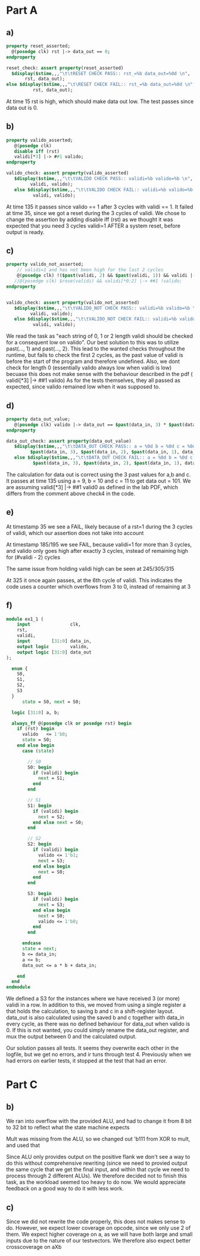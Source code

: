 # Part A

## a)
```SystemVerilog
property reset_asserted;
  @(posedge clk) rst |-> data_out == 0; 
endproperty

reset_check: assert property(reset_asserted)
  $display($stime,,,"\t\tRESET CHECK PASS:: rst_=%b data_out=%0d \n",
	   rst, data_out);
else $display($stime,,,"\t\RESET CHECK FAIL:: rst_=%b data_out=%0d \n",
	      rst, data_out);
```
At time 15 rst is high, which should make data out low. The test passes since data out is 0. 

## b) 

```SystemVerilog
property valido_asserted;
   @(posedge clk) 
   disable iff (rst) 
   validi[*3] |-> ##1 valido;
endproperty

valido_check: assert property(valido_asserted)
   $display($stime,,,"\t\tVALIDO CHECK PASS:: validi=%b valido=%b \n",
         validi, valido);
   else $display($stime,,,"\t\tVALIDO CHECK FAIL:: validi=%b valido=%b \n",
          validi, valido);
```

At time 135 it passes since valido == 1 after 3 cycles with validi == 1. It failed at time 35, since we got a reset during the 3 cycles of validi. We chose to change the assertion by adding disable iff (rst) as we thought it was expected that you need 3 cycles validi=1 AFTER a system reset, before output is ready.

## c) 

```SystemVerilog
property valido_not_asserted;
    // validi=1 and has not been high for the last 2 cycles
    @(posedge clk) !($past(validi, 2) && $past(validi, 1)) && validi |-> ##1 !valido
   //@(posedge clk) $rose(validi) && validi[*0:2] |-> ##1 !valido;
endproperty


valido_check: assert property(valido_not_asserted)
   $display($stime,,,"\t\tVALIDO_NOT CHECK PASS:: validi=%b valido=%b \n",
         validi, valido);
   else $display($stime,,,"\t\tVALIDO_NOT CHECK FAIL:: validi=%b valido=%b \n",
          validi, valido);
```
We read the task as "each string of 0, 1 or 2 length validi should be checked for a consequent low on valido". Our best solution to this was to utilize past(..., 1) and past(..., 2). This lead to the wanted checks throughout the runtime, but fails to check the first 2 cycles, as the past value of validi is before the start of the program and therefore undefined. Also, we dont check for length 0 (essentially valido always low when validi is low) becuase this does not make sense with the behaviour described in the pdf ( validi[*3] |-> ##1 valido) As for the tests themselves, they all passed as expected, since valido remained low when it was supposed to.


## d) 

```SystemVerilog
property data_out_value;
   @(posedge clk) valido |-> data_out == $past(data_in, 3) * $past(data_in, 2) + $past(data_in, 1);
endproperty

data_out_check: assert property(data_out_value)
   $display($stime,,,"\t\tDATA_OUT CHECK PASS:: a = %0d b = %0d c = %0d data_out=%0d \n",
         $past(data_in, 3), $past(data_in, 2), $past(data_in, 1), data_out);
   else $display($stime,,,"\t\tDATA_OUT CHECK FAIL:: a = %0d b = %0d c = %0d data_out=%0d \n",
          $past(data_in, 3), $past(data_in, 2), $past(data_in, 1), data_out);
```

The calculation for data out is correct using the 3 past values for a,b and c. It passes at time 135 using a = 9, b = 10 and c = 11 to get data out = 101. We are assuming validi[*3] |-> ##1 valid0 as defined in the lab PDF, which differs from the comment above check4 in the code.

## e) 

At timestamp 35 we see a FAIL, likely because of a rst=1 during the 3 cycles of validi, which our assertion does not take into account

At timestamp 185/195 we see FAIL, because validi=1 for more than 3 cycles, and valido only goes high after exactly 3 cycles, instead of remaining high for (#validi - 2) cycles

The same issue from holding validi high can be seen at 245/305/315

At 325 it once again passes, at the 6th cycle of validi. This indicates the code uses a counter which overflows from 3 to 0, instead of remaining at 3

## f) 

```SystemVerilog
module ex1_1 (
    input               clk,
    rst,
    validi,
    input        [31:0] data_in,
    output logic        valido,
    output logic [31:0] data_out
);

  enum {
    S0,
    S1,
    S2,
    S3
  }
      state = S0, next = S0;

  logic [31:0] a, b;

  always_ff @(posedge clk or posedge rst) begin
    if (rst) begin
      valido   <= 1'b0;
      state = S0;
    end else begin
      case (state)

        // S0
        S0: begin
          if (validi) begin
            next = S1;
          end
        end

        // S1
        S1: begin
          if (validi) begin
            next = S2;
          end else next = S0;
        end

        // S2
        S2: begin
          if (validi) begin
            valido <= 1'b1;
            next = S3;
          end else begin
            next = S0;
          end
        end

        S3: begin
          if (validi) begin
            next = S3;
          end else begin
            next = S0;
            valido <= 1'b0;
          end
        end

      endcase
      state = next;
      b <= data_in;
      a <= b;
      data_out <= a * b + data_in;

    end
  end
endmodule
```

We defined a S3 for the instances where we have received 3 (or more) validi in a row. In addition to this, we moved from using a single register a that holds the calculation, to saving b and c in a shift-register layout. data_out is also calculated using the saved b and c together with data_in every cycle, as there was no defined behaviour for data_out when valido is 0. If this is not wanted, you could simply rename the data_out register, and mux the output between 0 and the calculated output.

Our solution passes all tests. It seems they overwrite each other in the logfile, but we get no errors, and ir tuns through test 4. Previously when we had errors on earlier tests, it stopped at the test that had an error.


# Part C

## b)
We ran into overflow with the provided ALU, and had to change it from 8 bit to 32 bit to reflect what the state machine expects

Mult was missing from the ALU, so we changed out 'b111 from XOR to mult, and used that

Since ALU only provides output on the positive flank we don't see a way to do this without comprehensive rewriting (since we need to provied output the same cycle that we get the final input, and within that cycle we need to process through 2 different ALUs).
We therefore decided not to finish this task, as the workload seemed too heavy to do now. We would appreciate feedback on a good way to do it with less work.

## c)
Since we did not rewrite the code properly, this does not makes sense to do. However, we expect lower coverage on opcode, since we only use 2 of them. We expect higher coverage on a, as we will have both large and small inputs due to the nature of our testvectors. We therefore also expect better crosscoverage on aXb